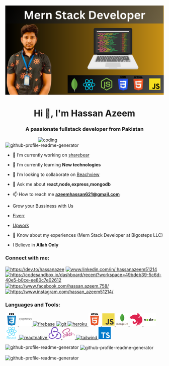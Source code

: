 ![logo](https://raw.githubusercontent.com/Hassanazee/portfolio/381ed7f49928c9841ec998f032d6cecb14751deb/business.png)
<h1 align="center">Hi 👋, I'm Hassan Azeem</h1>
<h3 align="center">A passionate fullstack developer from Pakistan</h3>


<img align="right" alt="coding" width="400" src="https://i.pinimg.com/originals/81/17/8b/81178b47a8598f0c81c4799f2cdd4057.gif">

<p align="left"> <img src="https://komarev.com/ghpvc/?username=github-profile-readme-generator&label=Profile%20views&color=0e75b6&style=flat" alt="github-profile-readme-generator" /> </p>

- 🔭 I’m currently working on [sharebear](https://sharebear.gift/)

- 🌱 I’m currently learning **New technologies**

- 👯 I’m looking to collaborate on [Beachview](https://www.beachviewhotelclearwater.com/)

- 💬 Ask me about **react,node,express,mongodb**

- 📫 How to reach me **azeemhassan621@gmail.com**

-  Grow your Bussiness with Us
-  [Fiverr](https://www.fiverr.com/s/lgZPY2)
-  [Upwork](https://www.upwork.com/freelancers/~01e7058817cd43c2f0)
  
- 📄 Know about my experiences (Mern Stack Developer at Bigosteps LLC)

- I Believe in **Allah Only**

<h3 align="left">Connect with me:</h3>
<p align="left">
<a href="https://dev.to/https://dev.to/hassanazee" target="blank"><img align="center" src="https://raw.githubusercontent.com/rahuldkjain/github-profile-readme-generator/master/src/images/icons/Social/devto.svg" alt="https://dev.to/hassanazee" height="30" width="40" /></a>
<a href="https://linkedin.com/in/www.linkedin.com/in/ hassanazeem51214" target="blank"><img align="center" src="https://raw.githubusercontent.com/rahuldkjain/github-profile-readme-generator/master/src/images/icons/Social/linked-in-alt.svg" alt="www.linkedin.com/in/ hassanazeem51214" height="30" width="40" /></a>
<a href="https://codesandbox.com/https://codesandbox.io/dashboard/recent?workspace=49bdeb39-5c6d-40e5-b0ce-ee80c7e02612" target="blank"><img align="center" src="https://raw.githubusercontent.com/rahuldkjain/github-profile-readme-generator/master/src/images/icons/Social/codesandbox.svg" alt="https://codesandbox.io/dashboard/recent?workspace=49bdeb39-5c6d-40e5-b0ce-ee80c7e02612" height="30" width="40" /></a>
<a href="https://fb.com/https://www.facebook.com/hassan.azeem.758/" target="blank"><img align="center" src="https://raw.githubusercontent.com/rahuldkjain/github-profile-readme-generator/master/src/images/icons/Social/facebook.svg" alt="https://www.facebook.com/hassan.azeem.758/" height="30" width="40" /></a>
<a href="https://instagram.com/https://www.instagram.com/hassan_azeem51214/" target="blank"><img align="center" src="https://raw.githubusercontent.com/rahuldkjain/github-profile-readme-generator/master/src/images/icons/Social/instagram.svg" alt="https://www.instagram.com/hassan_azeem51214/" height="30" width="40" /></a>
</p>

<h3 align="left">Languages and Tools:</h3>
<p align="left"> <a href="https://www.w3schools.com/css/" target="_blank" rel="noreferrer"> <img src="https://raw.githubusercontent.com/devicons/devicon/master/icons/css3/css3-original-wordmark.svg" alt="css3" width="40" height="40"/> </a> <a href="https://expressjs.com" target="_blank" rel="noreferrer"> <img src="https://raw.githubusercontent.com/devicons/devicon/master/icons/express/express-original-wordmark.svg" alt="express" width="40" height="40"/> </a> <a href="https://firebase.google.com/" target="_blank" rel="noreferrer"> <img src="https://www.vectorlogo.zone/logos/firebase/firebase-icon.svg" alt="firebase" width="40" height="40"/> </a> <a href="https://git-scm.com/" target="_blank" rel="noreferrer"> <img src="https://www.vectorlogo.zone/logos/git-scm/git-scm-icon.svg" alt="git" width="40" height="40"/> </a> <a href="https://heroku.com" target="_blank" rel="noreferrer"> <img src="https://www.vectorlogo.zone/logos/heroku/heroku-icon.svg" alt="heroku" width="40" height="40"/> </a> <a href="https://www.w3.org/html/" target="_blank" rel="noreferrer"> <img src="https://raw.githubusercontent.com/devicons/devicon/master/icons/html5/html5-original-wordmark.svg" alt="html5" width="40" height="40"/> </a> <a href="https://developer.mozilla.org/en-US/docs/Web/JavaScript" target="_blank" rel="noreferrer"> <img src="https://raw.githubusercontent.com/devicons/devicon/master/icons/javascript/javascript-original.svg" alt="javascript" width="40" height="40"/> </a> <a href="https://www.mongodb.com/" target="_blank" rel="noreferrer"> <img src="https://raw.githubusercontent.com/devicons/devicon/master/icons/mongodb/mongodb-original-wordmark.svg" alt="mongodb" width="40" height="40"/> </a> <a href="https://nestjs.com/" target="_blank" rel="noreferrer"> <img src="https://raw.githubusercontent.com/devicons/devicon/master/icons/nestjs/nestjs-plain.svg" alt="nestjs" width="40" height="40"/> </a> <a href="https://nodejs.org" target="_blank" rel="noreferrer"> <img src="https://raw.githubusercontent.com/devicons/devicon/master/icons/nodejs/nodejs-original-wordmark.svg" alt="nodejs" width="40" height="40"/> </a> <a href="https://reactjs.org/" target="_blank" rel="noreferrer"> <img src="https://raw.githubusercontent.com/devicons/devicon/master/icons/react/react-original-wordmark.svg" alt="react" width="40" height="40"/> </a> <a href="https://reactnative.dev/" target="_blank" rel="noreferrer"> <img src="https://reactnative.dev/img/header_logo.svg" alt="reactnative" width="40" height="40"/> </a> <a href="https://redux.js.org" target="_blank" rel="noreferrer"> <img src="https://raw.githubusercontent.com/devicons/devicon/master/icons/redux/redux-original.svg" alt="redux" width="40" height="40"/> </a> <a href="https://sass-lang.com" target="_blank" rel="noreferrer"> <img src="https://raw.githubusercontent.com/devicons/devicon/master/icons/sass/sass-original.svg" alt="sass" width="40" height="40"/> </a> <a href="https://tailwindcss.com/" target="_blank" rel="noreferrer"> <img src="https://www.vectorlogo.zone/logos/tailwindcss/tailwindcss-icon.svg" alt="tailwind" width="40" height="40"/> </a> <a href="https://www.typescriptlang.org/" target="_blank" rel="noreferrer"> <img src="https://raw.githubusercontent.com/devicons/devicon/master/icons/typescript/typescript-original.svg" alt="typescript" width="40" height="40"/> </a> </p>

<p><img align="left" src="https://github-readme-stats.vercel.app/api/top-langs?username=github-profile-readme-generator&show_icons=true&locale=en&layout=compact" alt="github-profile-readme-generator" /></p>

<p>&nbsp;<img align="center" src="https://github-readme-stats.vercel.app/api?username=github-profile-readme-generator&show_icons=true&locale=en" alt="github-profile-readme-generator" /></p>

<p><img align="center" src="https://github-readme-streak-stats.herokuapp.com/?user=github-profile-readme-generator&" alt="github-profile-readme-generator" /></p>
